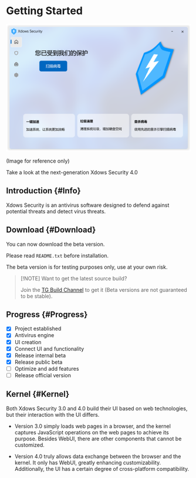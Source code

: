 # Getting Started

![HomeUI](./PNG/HomeUI.png)

(Image for reference only)

Take a look at the next-generation Xdows Security 4.0

## Introduction {#Info}

Xdows Security is an antivirus software designed to defend against potential threats and detect virus threats.

## Download {#Download}

You can now download the beta version.

Please read `README.txt` before installation.

The beta version is for testing purposes only, use at your own risk.

<Linkcard url="/Setup.zip" title="Download Xdows Security Beta" description="Current public beta version: 4.00-Beta5" logo="/logo.svg"/>

>[!NOTE] Want to get the latest source build?
>
>Join the [TG Build Channel](https://t.me/xdowssecurity) to get it (Beta versions are not guaranteed to be stable).
>

## Progress {#Progress}

 - [x] Project established
 - [x] Antivirus engine
 - [x] UI creation
 - [x] Connect UI and functionality
 - [x] Release internal beta
 - [x] Release public beta
 - [ ] Optimize and add features
 - [ ] Release official version

## Kernel {#Kernel}

Both Xdows Security 3.0 and 4.0 build their UI based on web technologies, but their interaction with the UI differs.

 - Version 3.0 simply loads web pages in a browser, and the kernel captures JavaScript operations on the web pages to achieve its purpose. Besides WebUI, there are other components that cannot be customized.

 - Version 4.0 truly allows data exchange between the browser and the kernel. It only has WebUI, greatly enhancing customizability. Additionally, the UI has a certain degree of cross-platform compatibility.
